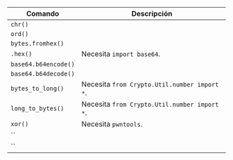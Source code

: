 



| Comando              | Descripción                                  |
| -------------------- | -------------------------------------------- |
| `chr()`              |                                              |
| `ord()`              |                                              |
| `bytes.fromhex()`    |                                              |
| `.hex()`             | Necesita `import base64`.                    |
| `base64.b64encode()` |                                              |
| `base64.b64decode()` |                                              |
| `bytes_to_long()`    | Necesita `from Crypto.Util.number import *`. |
| `long_to_bytes()`    | Necesita `from Crypto.Util.number import *`. |
| `xor()`              | Necesita `pwntools`.                         |
| ``                   |                                              |
| ``                   |                                              |

